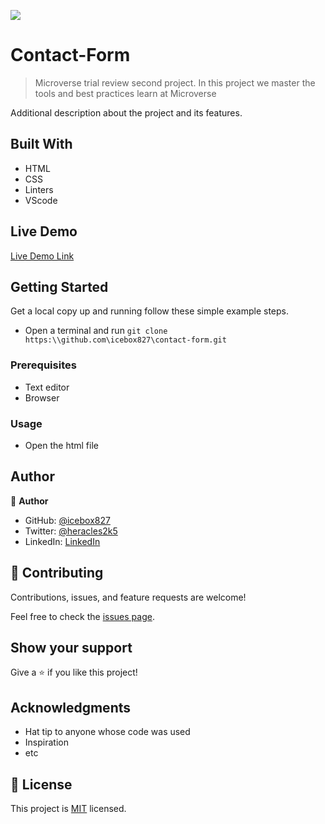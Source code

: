 ![](https://img.shields.io/badge/Microverse-blueviolet)

# Contact-Form

> Microverse trial review second project. In this project we master the tools and best practices learn at Microverse

Additional description about the project and its features.

## Built With

- HTML
- CSS
- Linters
- VScode

## Live Demo

[Live Demo Link](https://icebox827.github.io/contact-form/)

## Getting Started

Get a local copy up and running follow these simple example steps.

- Open a terminal and run `git clone https:\\github.com\icebox827\contact-form.git`

### Prerequisites

- Text editor
- Browser

### Usage

- Open the html file

## Author

👤 **Author**

- GitHub: [@icebox827](https://github.com/icebox827)
- Twitter: [@heracles2k5](https://twitter.com/@heracles2k5)
- LinkedIn: [LinkedIn](https://www.linkedin.com/in/denis-lafontant/)

## 🤝 Contributing

Contributions, issues, and feature requests are welcome!

Feel free to check the [issues page](https://github.com/icebox827/contact-form/issues/1).

## Show your support

Give a ⭐️ if you like this project!

## Acknowledgments

- Hat tip to anyone whose code was used
- Inspiration
- etc

## 📝 License

This project is [MIT](./MIT.md) licensed.
